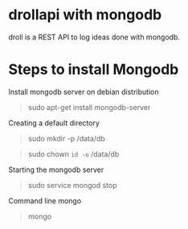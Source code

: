
drollapi with mongodb
=====================

droll is a REST API to log ideas done with mongodb.

Steps to install Mongodb
=======================
Install mongodb server on debian distribution
>sudo apt-get install mongodb-server

Creating a default directory
>sudo mkdir -p /data/db

>sudo chown `id -u` /data/db

Starting the mongodb server

>sudo service mongod stop

Command line mongo
>mongo
